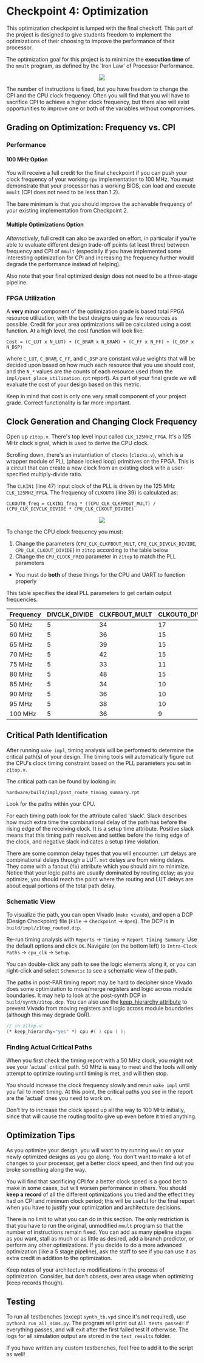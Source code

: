 # Checkpoint 4: Optimization

This optimization checkpoint is lumped with the final checkoff.
This part of the project is designed to give students freedom to implement the optimizations of their choosing to improve the performance of their processor.

The optimization goal for this project is to minimize the **execution time** of the `mmult` program, as defined by the 'Iron Law' of Processor Performance.

<p align=center>
  <img src="https://render.githubusercontent.com/render/math?math=\frac{\text{Time}}{\text{Program}} = \frac{\text{Instructions}}{\text{Program}} \times \frac{\text{Cycles}}{\text{Instruction}} \times \frac{\text{Time}}{\text{Cycle}}" />
</p>
The number of instructions is fixed, but you have freedom to change the CPI and the CPU clock frequency.
Often you will find that you will have to sacrifice CPI to achieve a higher clock frequency, but there also will exist opportunities to improve one or both of the variables without compromises.

## Grading on Optimization: Frequency vs. CPI
### Performance
#### 100 MHz Option
You will receive a full credit for the final checkpoint if you can push your clock frequency of your working `cpu` implementation to 100 MHz.
You must demonstrate that your processor has a working BIOS, can load and execute `mmult` (CPI does not need to be less than 1.2).

The bare minimum is that you should improve the achievable frequency of your existing implementation from Checkpoint 2.

#### Multiple Optimizations Option
*Alternatively*, full credit can also be awarded on effort, in particular if you're able to evaluate different design trade-off points (at least three) between frequency and CPI of `mmult` (especially if you have implemented some interesting optimization for CPI and increasing the frequency further would degrade the performance instead of helping).

Also note that your final optimized design does not need to be a three-stage pipeline.

### FPGA Utilization
A **very minor** component of the optimization grade is based total FPGA resource utilization, with the best designs using as few resources as possible.
Credit for your area optimizations will be calculated using a cost function.
At a high level, the cost function will look like:

`Cost = (C_LUT x N_LUT) + (C_BRAM x N_BRAM) + (C_FF x N_FF) + (C_DSP x N_DSP)`

where `C_LUT`, `C_BRAM`, `C_FF`, and `C_DSP` are constant value weights that will be decided upon based on how much each resource that you use should cost, and the `N_*` values are the counts of each resource used (from the `impl/post_place_utilization.rpt` report).
As part of your final grade we will evaluate the cost of your design based on this metric.

Keep in mind that cost is only one very small component of your project grade. Correct functionality is far more important.

## Clock Generation and Changing Clock Frequency
Open up `z1top.v`.
There's top level input called `CLK_125MHZ_FPGA`.
It's a 125 MHz clock signal, which is used to derive the CPU clock.

Scrolling down, there's an instantiation of `clocks` (`clocks.v`), which is a wrapper module of PLL (phase locked loop) primitives on the FPGA.
This is a circuit that can create a new clock from an existing clock with a user-specified multiply-divide ratio.

The `CLKIN1` (line 47) input clock of the PLL is driven by the 125 MHz `CLK_125MHZ_FPGA`.
The frequency of `CLKOUT0` (line 39) is calculated as:

`CLKOUT0_freq = CLKIN1_freq * ((CPU_CLK_CLKFPOUT_MULT) / (CPU_CLK_DIVCLK_DIVIDE * CPU_CLK_CLKOUT_DIVIDE)`

<p align=center>
  <img src="https://render.githubusercontent.com/render/math?math=\text{CLKOUT0\_freq} = 125 \text{ MHz} \cdot \frac{34}{5 \cdot 17} = 50 \text{ MHz}" />
</p>

To change the CPU clock frequency you must:
1. Change the parameters (`CPU_CLK_CLKFBOUT_MULT`, `CPU_CLK_DIVCLK_DIVIDE`, `CPU_CLK_CLKOUT_DIVIDE`) in `z1top` according to the table below
2. Change the `CPU_CLOCK_FREQ` parameter in `z1top` to match the PLL parameters
- You must do **both** of these things for the CPU and UART to function properly

This table specifies the ideal PLL parameters to get certain output frequencies.

<div align="center">

| Frequency | DIVCLK_DIVIDE | CLKFBOUT_MULT | CLKOUT0_DIVIDE |
| --------- | ------------- | ------------- | -------------- |
| 50 MHz    | 5             | 34            | 17             |
| 60 MHz    | 5             | 36            | 15             |
| 65 MHz    | 5             | 39            | 15             |
| 70 MHz    | 5             | 42            | 15             |
| 75 MHz    | 5             | 33            | 11             |
| 80 MHz    | 5             | 48            | 15             |
| 85 MHz    | 5             | 34            | 10             |
| 90 MHz    | 5             | 36            | 10             |
| 95 MHz    | 5             | 38            | 10             |
| 100 MHz   | 5             | 36            | 9              |

</div>

## Critical Path Identification
After running `make impl`, timing analysis will be performed to determine the critical path(s) of your design.
The timing tools will automatically figure out the CPU's clock timing constraint based on the PLL parameters you set in `z1top.v`.

The critical path can be found by looking in:

`hardware/build/impl/post_route_timing_summary.rpt`

Look for the paths within your CPU.

For each timing path look for the attribute called 'slack'.
Slack describes how much extra time the combinational delay of the path has before the rising edge of the receiving clock.
It is a setup time attribute.
Positive slack means that this timing path resolves and settles before the rising edge of the clock, and negative slack indicates a setup time violation.

There are some common delay types that you will encounter.
`LUT` delays are combinational delays through a LUT.
`net` delays are from wiring delays. They come with a fanout (`fo`) attribute which you should aim to minimize.
Notice that your logic paths are usually dominated by routing delay; as you optimize, you should reach the point where the routing and LUT delays are about equal portions of the total path delay.

### Schematic View
To visualize the path, you can open Vivado (`make vivado`), and open a DCP (Design Checkpoint) file (`File` → `Checkpoint` → `Open`).
The DCP is in `build/impl/z1top_routed.dcp`.

Re-run timing analysis with `Reports` → `Timing` → `Report Timing Summary`.
Use the default options and click `OK`.
Navigate (on the bottom left) to `Intra-Clock Paths` → `cpu_clk` → `Setup`.

You can double-click any path to see the logic elements along it, or you can right-click and select `Schematic` to see a schematic view of the path.

The paths in post-PAR timing report may be hard to decipher since Vivado does some optimization to move/merge registers and logic across module boundaries.
It may help to look at the post-synth DCP in `build/synth/z1top.dcp`.
You can also use the [keep_hierarchy attribute](https://www.xilinx.com/support/answers/54778.html) to prevent Vivado from moving registers and logic across module boundaries (although this may degrade QoR).

```verilog
// in z1top.v
(* keep_hierarchy="yes" *) cpu #( ) cpu ( );
```

### Finding Actual Critical Paths
When you first check the timing report with a 50 MHz clock, you might not see your 'actual' critical path.
50 MHz is easy to meet and the tools will only attempt to optimize routing until timing is met, and will then stop.

You should increase the clock frequency slowly and rerun `make impl` until you fail to meet timing.
At this point, the critical paths you see in the report are the 'actual' ones you need to work on.

Don't try to increase the clock speed up all the way to 100 MHz initially, since that will cause the routing tool to give up even before it tried anything.

## Optimization Tips
As you optimize your design, you will want to try running `mmult` on your newly optimized designs as you go along.
You don't want to make a lot of changes to your processor, get a better clock speed, and then find out you broke something along the way.

You will find that sacrificing CPI for a better clock speed is a good bet to make in some cases, but will worsen performance in others.
You should **keep a record** of all the different optimizations you tried and the effect they had on CPI and minimum clock period; this will be useful for the final report when you have to justify your optimization and architecture decisions.

There is no limit to what you can do in this section.
The only restriction is that you have to run the original, unmodified `mmult` program so that the number of instructions remain fixed.
You can add as many pipeline stages as you want, stall as much or as little as desired, add a branch predictor, or perform any other optimizations.
If you decide to do a more advanced optimization (like a 5 stage pipeline), ask the staff to see if you can use it as extra credit in addition to the optimization.

Keep notes of your architecture modifications in the process of optimization.
Consider, but don't obsess, over area usage when optimizing (keep records though).

## Testing

To run all testbenches (except `synth_tb.vpd` since it's not required), use `python3 run_all_sims.py`. The program will print out `All tests passed!` if everything passes, and will exit after the first failed test if otherwise. The logs for all simulation output are stored in the `test_results` folder.

If you have written any custom testbenches, feel free to add it to the script as well!

